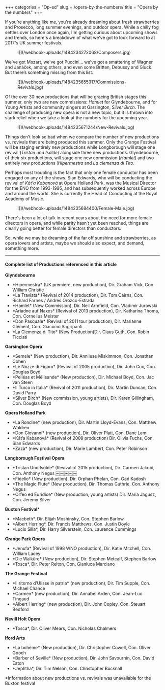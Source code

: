 +++
categories = "Op-ed"
slug = /opera-by-the-numbers/
title = "Opera by the numbers"
+++

If you’re anything like me, you're already dreaming about fresh strawberries and Prosecco, long summer evenings, and outdoor opera. While a chilly fog settles over London once again, I'm getting curious about upcoming shows and trends, so here's a breakdown of what we've got to look forward to at 2017's UK summer festivals.

<figure data-type="image">![](/webhook-uploads/1484234272068/Composers.jpg)</figure>

We've got Mozart, we've got Puccini... we’ve got a smattering of Wagner and Janáček, among others, and even some Britten, Debussy and Gluck. But there’s something missing from this list.

<figure data-type="image">![](/webhook-uploads/1484235655017/Commissions-Revivals.jpg)
</figure>

Of the over 30 new productions that will be gracing British stages this summer, only two are new commissions: *Hamlet* for Glyndebourne, and for Young Artists and community singers at Garsington, *Silver Birch*. The challenge of producing new opera is not a new topic, but it is thrown into stark relief when we take a look at the numbers for the upcoming year.

<figure data-type="image">![](/webhook-uploads/1484235671244/New-Revivals.jpg)</figure>

Things don't look so bad when we compare the number of new productions vs. revivals that are being produced this summer. Only the Grange Festival will be staging entirely new productions while Longborough will stage one revival (*Tristan und Isolde*) alongside three new productions. Glyndebourne, of their six productions, will stage one new commission (*Hamlet*) and two entirely new productions (*Hipermestra* and *La clemenza di Tito*.

Perhaps most troubling is the fact that only one female conductor has been engaged on any of the shows. Sian Edwards, who will be conducting the revival of *Kát'a Kabanová* at Opera Holland Park, was the Musical Director for the ENO from 1993-1995, and has subsequently worked across Europe and around the world. She is currently the Head of Conducting at the Royal Academy of Music.

<figure data-type="image">![](/webhook-uploads/1484235684400/Female-Male.jpg)
</figure>

There's been a lot of talk in recent years about the need for more female directors in opera, and while parity hasn’t yet been reached, things are clearly going better for female directors than conductors.

So, while we may be dreaming of the far off sunshine and strawberries, as opera lovers and artists, maybe we should also expect, and demand, something more.

***
#### Complete list of Productions referenced in this article

**Glyndebourne**

<ul class="nospace">

<li>*Hipermestra* (UK premiere, new production), Dir. Graham Vick, Con. William Christie 
<li>*La Traviata* (Revival of 2014 production), Dir. Tom Cairns, Con. Richard Farnes / Andrés Orozco-Estrada 
<li>*Hamlet* (New Commission), Dir. Neil Armfield, Con. Vladimir Jurowski 
<li>*Ariadne auf Naxos* (Revival of 2013 production), Dir. Katharina Thoma, Con. Cornelius Meister 
<li>*Don Pasquale* (Revival of 2011 tour production), Dir. Marianne Clement, Con. Giacomo Sagripanti 
<li>*La Clemenza di Tito* (New Production)Dir. Claus Guth, Con. Robin Ticciati

</ul>

**Garsington Opera** 

<ul class="nospace">

<li>*Semele* (New production), Dir. Annilese Miskimmon, Con. Jonathan Cohen 
<li>*Le Nozze di Figaro* (Revival of 2005 production), Dir. John Cox, Con. Douglas Boyd 
<li>*Pelléas et Mélisande* (New production), Dir. Michael Boyd, Con. Jac van Steen 
<li>*Il Turco in Italia* (Revival of 2011 production), Dir. Martin Duncan, Con. David Parry <li>*Silver Birch* (New commission, young artists), Dir. Karen Gillingham, Con. Douglas Boyd

</ul>

**Opera Holland Park**

<ul class="nospace">

<li>*La Rondine* (new production), Dir. Martin Lloyd-Evans, Con. Matthew Waldren 
<li>*Don Giovanni* (new production), Dir. Oliver Platt, Con. Dane Lam 
<li>*Kát’a Kabanová* (Revival of 2009 production) Dir. Olivia Fuchs, Con. Sian Edwards
<li>*Zazà* (new production), Dir. Marie Lambert, Con. Peter Robinson

</ul>

**Longborough Festival Opera**

<ul class="nospace">

<li>*Tristan Und Isolde* (Revival of 2015 production), Dir. Carmen Jakobi, Con. Anthony Negus
￼￼￼￼￼<li>*Fidelio* (New production), Dir. Orphan Phelan, Con. Gad Kadosh
<li>*The Magic Flute* (New production), Dir. Thomas Guthrie, Con. Anthony Negus
<li>*Orfeo ed Euridice* (New production, young artists) Dir. Maria Jagusz, Con. Jeremy Silver

</ul>

**Buxton Festival**\*

<ul class="nospace">

<li>*Macbeth*, Dir. Elijah Moshinsky, Con. Stephen Barlow
<li>*Albert Herring*, Dir. Francis Matthews, Con. Justin Doyle
<li>*Lucio Silla*, Dir. Harry Silverstein, Con. Laurence Cummings

</ul>

**Grange Park Opera**

<ul class="nospace">

<li>*Jenufa* (Revival of 1998 WNO production), Dir. Katie Mitchell, Con. William Lacey 
<li>*Die Walküre* (New production), Dir. Stephen Metcalf, Stephen Barlow 
<li>*Tosca*, Dir. Peter Relton, Con. Gianluca Marciano

</ul>

**The Grange Festival**

<ul class="nospace">

<li>*Il ritorno d’Ulisse in patria* (new production), Dir. Tim Supple, Con. Michael Chance
<li>*Carmen* (new production), Dir. Annabel Arden, Con. Jean-Luc Tingaud
<li>*Albert Herring* (new production), Dir. John Copley, Con. Steuart Bedford

</ul>

**Nevill Holt Opera** 

<ul class="nospace">
<li>*Tosca*, Dir. Oliver Mears, Con. Nicholas Chalmers

</ul>

**Iford Arts**

<ul class="nospace">

<li>*La bohème* (New production), Dir. Christopher Cowell, Con. Oliver Gooch 
<li>*Barber of Seville* (New production), Dir. John Savournin, Con. David Eaton 
<li>*Jephtha*, Dir. Tim Nelson, Con. Christopher Bucknall

</ul>

\*Information about new productions vs. revivals was unavailable for the Buxton festival
